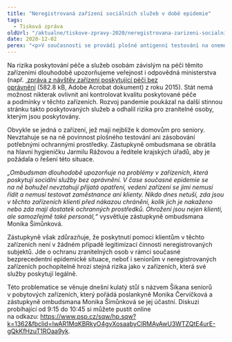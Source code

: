 ```yaml
---
title: "Neregistrovaná zařízení sociálních služeb v době epidemie"
tags:
  - Tisková zpráva
oldUrl: "/aktualne/tiskove-zpravy-2020/neregistrovana-zarizeni-socialnich-sluzeb-v-dobe-epidemie"
date: 2020-12-02
perex: "<p>V současnosti se provádí plošné antigenní testování na onemocnění COVID 19 v zařízeních sociálních služeb a míří do nich také potřebné ochranné zdravotní prostředky. Určitá část péče o seniory je však poskytována mimo systém, v neregistrovaných zařízeních sociálních služeb, která poskytují péči bez oprávnění a bez kontroly.</p>"
---
```


<!-- imported from the old website -->

<p>Na rizika poskytování péče a služeb osobám závislým na péči těmito zařízeními dlouhodobě upozorňujeme veřejnost i odpovědná ministerstva (např. <a title="Otevření do nového okna" href="/uploads-import/ochrana_osob/ZARIZENI/Socialni_sluzby/SZ-Neregistrovana_web.pdf" target="_blank"> zpráva z návštěv zařízení poskytující péči bez oprávnění</a> (582.8 kB, Adobe Acrobat dokument) z roku 2015). Stát nemá možnost nikterak ovlivnit ani kontrolovat kvalitu poskytované péče a podmínky v těchto zařízeních. Rozvoj pandemie poukázal na další stinnou stránku takto poskytovaných služeb a odhalil rizika pro zranitelné osoby, kterým jsou poskytovány. </p> <p>Obvykle se jedná o zařízení, jež mají nejblíže k domovům pro seniory. Nevztahuje se na ně povinnost plošného testování ani zásobování potřebnými ochrannými prostředky. Zástupkyně ombudsmana se obrátila na hlavní hygieničku Jarmilu Rážovou a ředitele krajských úřadů, aby je požádala o řešení této situace. </p> <p><i>„Ombudsman dlouhodobě upozorňuje na problémy v zařízeních, která poskytují sociální služby bez oprávnění. V čase současné epidemie se na ně bohužel nevztahují přijatá opatření, vedení zařízení se jimi nemusí řídit a nemusí testovat zaměstnance ani klienty. Nikdo dnes netuší, zda jsou v těchto zařízeních klienti před nákazou chráněni, kolik jich je nakaženo nebo zda mají dostatek ochranných prostředků. Ohroženi jsou nejen klienti, ale samozřejmě také personál,“</i> vysvětluje zástupkyně ombudsmana Monika Šimůnková. </p> <p>Zástupkyně však zdůrazňuje, že poskytnutí pomoci klientům v těchto zařízeních není v žádném případě legitimizací činnosti neregistrovaných subjektů. Jde o ochranu zranitelných osob v rámci současné bezprecedentní epidemické situace, neboť i seniorům v neregistrovaných zařízeních pochopitelně hrozí stejná rizika jako v zařízeních, která své služby poskytují legálně. </p> <p>Této problematice se věnuje dnešní kulatý stůl s názvem Šikana seniorů v pobytových zařízeních, který pořádá poslankyně Monika Červíčková a zástupkyně ombudsmana Monika Šimůnková se jej účastní. Diskuzi probíhající od 9:15 do 10:45 si můžete pustit online na odkazu: <a href="https://www.psp.cz/sqw/hp.sqw?k=1362&amp;fbclid=IwAR1MqKBRkyO4gvXosaabyClRMAyAwU3WTZQtE4urE-gQkKfHzuT1ROaa9yk" target="_blank">https://www.psp.cz/sqw/hp.sqw?k=1362&amp;fbclid=IwAR1MqKBRkyO4gvXosaabyClRMAyAwU3WTZQtE4urE-gQkKfHzuT1ROaa9yk</a>.</p>
